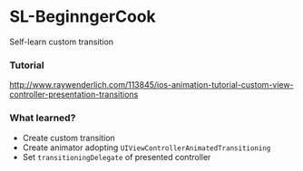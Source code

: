 SL-BeginngerCook
================

Self-learn custom transition

### Tutorial
http://www.raywenderlich.com/113845/ios-animation-tutorial-custom-view-controller-presentation-transitions

### What learned?
* Create custom transition
* Create animator adopting `UIViewControllerAnimatedTransitioning`
* Set `transitioningDelegate` of presented controller